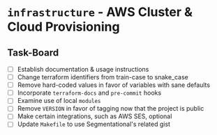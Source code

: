 # `infrastructure` - AWS Cluster & Cloud Provisioning

## Task-Board 

- [ ] Establish documentation & usage instructions
- [ ] Change terraform identifiers from train-case to snake_case
- [ ] Remove hard-coded values in favor of variables with sane defaults
- [ ] Incorporate `terraform-docs` and `pre-commit` hooks
- [ ] Examine use of local `modules`
- [ ] Remove `VERSION` in favor of tagging now that the project is public
- [ ] Make certain integrations, such as AWS SES, optional
- [ ] Update `Makefile` to use Segmentational's related gist

